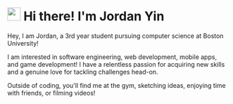 <h1><img src = "https://raw.githubusercontent.com/MartinHeinz/MartinHeinz/master/wave.gif" width = 30px> Hi there! I'm Jordan Yin</h1>

Hey, I am Jordan, a 3rd year student pursuing computer science at Boston University!

I am interested in software engineering, web development, mobile apps, and game development! I have a relentless passion for acquiring new skills and a genuine love for tackling challenges head-on.

Outside of coding, you'll find me at the gym, sketching ideas, enjoying time with friends, or filming videos!
